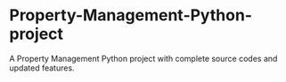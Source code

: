 # Property-Management-Python-project
A Property Management Python project with complete source codes and updated features.
